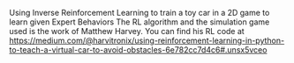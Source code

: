 Using Inverse Reinforcement Learning to train a toy car in a 2D game to learn given Expert Behaviors
The RL algorithm and the simulation game used is the work of Matthew Harvey. You can find his RL code at https://medium.com/@harvitronix/using-reinforcement-learning-in-python-to-teach-a-virtual-car-to-avoid-obstacles-6e782cc7d4c6#.unsx5vceo
